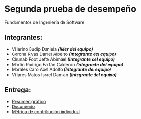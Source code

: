 # Segunda prueba de desempeño
Fundamentos de Ingeniería de Software

## Integrantes:
- Villarino Budip Daniela **_(líder del equipo)_**
- Corona Rivas Daniel Alberto **_(Integrante del equipo)_**
- Chunab Poot Jefte Abimael **_(Integrante del equipo)_**
- Martin Rodrigo Farfán Calderón **_(Integrante del equipo)_**
- Morales Caro Axel Adolfo **_(Integrante del equipo)_**
- Villares Matos Israel Damian  **_(Integrante del equipo)_**

## Entrega:
  - [Resumen gráfico](https://github.com/danivillarino/Equipo2_FIS/blob/PD2-3/Documentaci%C3%B3n/resumen-grafico_PD2-3.pdf)
  - [Documento](https://github.com/danivillarino/Equipo2_FIS/blob/PD2-3/Documentaci%C3%B3n/M%C3%A9trica%20de%20contribuci%C3%B3n%20individual.md)
  - [Métrica de contribución individual](https://github.com/danivillarino/Equipo2_FIS/blob/PD2-3/Documentaci%C3%B3n/M%C3%A9trica%20de%20contribuci%C3%B3n%20individual.md)


